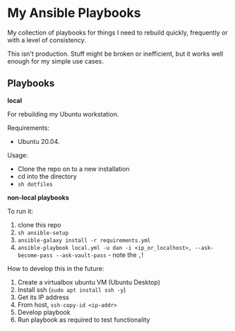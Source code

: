 # My Ansible Playbooks

My collection of playbooks for things I need to rebuild quickly,
frequently or with a level of consistency. 

This isn't production. Stuff might be broken or inefficient, but it works well
enough for my simple use cases.

## Playbooks

**local**

For rebuilding my Ubuntu workstation.

Requirements:

- Ubuntu 20.04.

Usage:

- Clone the repo on to a new installation
- cd into the directory
- `sh dotfiles`

**non-local playbooks**

To run it:

1. clone this repo
2. `sh ansible-setup`
3. `ansible-galaxy install -r requirements.yml`
4. `ansible-playbook local.yml -u dan -i <ip_or_localhost>, --ask-become-pass --ask-vault-pass` - note the `,`!

How to develop this in the future:

1. Create a virtualbox ubuntu VM (Ubuntu Desktop)
2. Install ssh (`sudo apt install ssh -y`)
3. Get its IP address
4. From host, `ssh-copy-id <ip-addr>`
5. Develop playbook
6. Run playbook as required to test functionality
